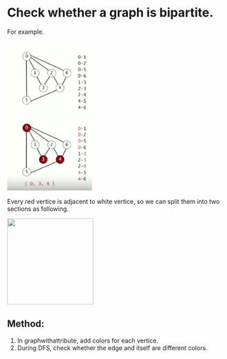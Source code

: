 # Check whether a graph is bipartite.

For example.

![Test Image 3](https://github.com/red574890/Algorithm/blob/master/DeepFirstSearch/Is%20a%20graph%20bipartite/Bipartite_example.png)

Every red vertice is adjacent to white vertice, so we can split them into two sections as following.



<img src="https://camo.githubusercontent.com/..." data-canonical-src="https://github.com/red574890/Algorithm/blob/master/DeepFirstSearch/Is%20a%20graph%20bipartite/bipartite%20spilt.png" width="200" height="200" />


## Method:

1. In graphwithattribute, add colors for each vertice.
2. During DFS, check whether the edge and itself are different colors.

